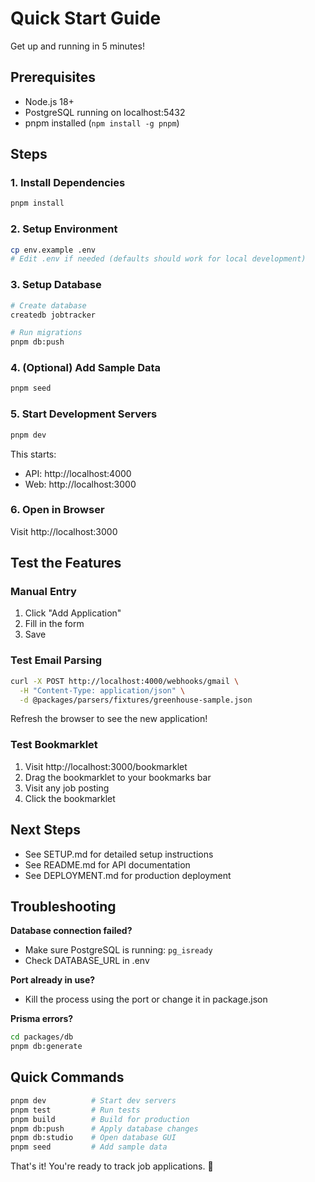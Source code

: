 # Quick Start Guide

Get up and running in 5 minutes!

## Prerequisites

- Node.js 18+
- PostgreSQL running on localhost:5432
- pnpm installed (`npm install -g pnpm`)

## Steps

### 1. Install Dependencies

```bash
pnpm install
```

### 2. Setup Environment

```bash
cp env.example .env
# Edit .env if needed (defaults should work for local development)
```

### 3. Setup Database

```bash
# Create database
createdb jobtracker

# Run migrations
pnpm db:push
```

### 4. (Optional) Add Sample Data

```bash
pnpm seed
```

### 5. Start Development Servers

```bash
pnpm dev
```

This starts:
- API: http://localhost:4000
- Web: http://localhost:3000

### 6. Open in Browser

Visit http://localhost:3000

## Test the Features

### Manual Entry
1. Click "Add Application"
2. Fill in the form
3. Save

### Test Email Parsing
```bash
curl -X POST http://localhost:4000/webhooks/gmail \
  -H "Content-Type: application/json" \
  -d @packages/parsers/fixtures/greenhouse-sample.json
```

Refresh the browser to see the new application!

### Test Bookmarklet
1. Visit http://localhost:3000/bookmarklet
2. Drag the bookmarklet to your bookmarks bar
3. Visit any job posting
4. Click the bookmarklet

## Next Steps

- See SETUP.md for detailed setup instructions
- See README.md for API documentation
- See DEPLOYMENT.md for production deployment

## Troubleshooting

**Database connection failed?**
- Make sure PostgreSQL is running: `pg_isready`
- Check DATABASE_URL in .env

**Port already in use?**
- Kill the process using the port or change it in package.json

**Prisma errors?**
```bash
cd packages/db
pnpm db:generate
```

## Quick Commands

```bash
pnpm dev          # Start dev servers
pnpm test         # Run tests
pnpm build        # Build for production
pnpm db:push      # Apply database changes
pnpm db:studio    # Open database GUI
pnpm seed         # Add sample data
```

That's it! You're ready to track job applications. 🎉


